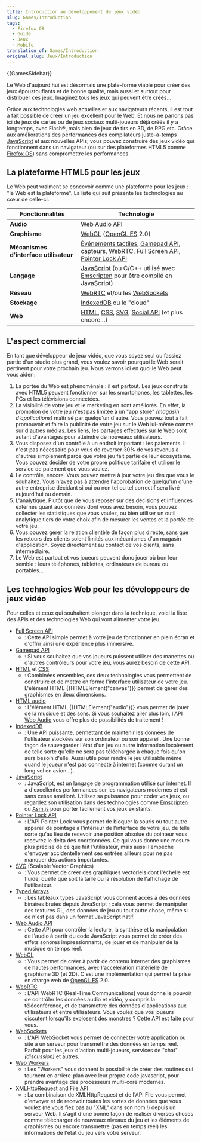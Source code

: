 ```yaml
---
title: Introduction au développement de jeux vidéo
slug: Games/Introduction
tags:
  - Firefox OS
  - Guide
  - Jeux
  - Mobile
translation_of: Games/Introduction
original_slug: Jeux/Introduction
---
```

{{GamesSidebar}}

Le Web d'aujourd'hui est désormais une plate-forme viable pour créer des jeux époustouflants et de bonne qualité, mais aussi et surtout pour distribuer ces jeux. Imaginez tous les jeux qui peuvent être créés...

Grâce aux technologies web actuelles et aux navigateurs récents, il est tout à fait possible de créer un jeu excellent pour le Web. Et nous ne parlons pas ici de jeux de cartes ou de jeux sociaux multi-joueurs déjà créés il y a longtemps, avec Flash®, mais bien de jeux de tirs en 3D, de RPG etc. Grâce aux améliorations des performances des compilateurs juste-à-temps [JavaScript](/fr/docs/JavaScript) et aux nouvelles APIs, vous pouvez construire des jeux vidéo qui fonctionnent dans un navigateur (ou sur des plateformes HTML5 comme [Firefox OS](/fr/docs/Mozilla/Firefox_OS)) sans compromettre les performances.

## La plateforme HTML5 pour les jeux

Le Web peut vraiment se concevoir comme une plateforme pour les jeux : "le Web est la plateforme". La liste qui suit présente les technologies au cœur de celle-ci.

| Fonctionnalités                        | Technologie                                                                                                                                                                                                                                                                                                                                                                                                                                              |
| -------------------------------------- | -------------------------------------------------------------------------------------------------------------------------------------------------------------------------------------------------------------------------------------------------------------------------------------------------------------------------------------------------------------------------------------------------------------------------------------------------------- |
| **Audio**                              | [Web Audio API](/fr/docs/Web/API/Web_Audio_API)                                                                                                                                                                                                                                                                                                                                                                                 |
| **Graphisme**                          | [WebGL](/fr/docs/WebGL) ([OpenGL ES](http://www.khronos.org/opengles/) 2.0)                                                                                                                                                                                                                                                                                                                          |
| **Mécanismes d'interface utilisateur** | [Événements tactiles](/fr/docs/Web/Guide/DOM/Events/Touch_events), [Gamepad API](/fr/docs/Web/Guide/API/Gamepad), capteurs, [WebRTC](/fr/docs/WebRTC), [Full Screen API](/fr/docs/Web/Guide/DOM/Using_full_screen_mode), [Pointer Lock API](/fr/docs/WebAPI/Pointer_Lock) |
| **Langage**                            | [JavaScript](/fr/docs/JavaScript) (ou C/C++ utilisé avec [Emscripten](https://github.com/kripken/emscripten/wiki) pour être compilé en JavaScript)                                                                                                                                                                                                                                    |
| **Réseau**                             | [WebRTC](/fr/docs/WebRTC) et/ou les [WebSockets](/fr/docs/WebSockets)                                                                                                                                                                                                                                                                                                                                            |
| **Stockage**                           | [IndexedDB](/fr/docs/IndexedDB) ou le "cloud"                                                                                                                                                                                                                                                                                                                                                                                       |
| **Web**                                | [HTML](/fr/docs/Web/HTML), [CSS](/fr/docs/Web/CSS), [SVG](/fr/docs/SVG), [Social API](/fr/docs/Social_API) (et plus encore...)                                                                                                                                                                                                                                               |

## L'aspect commercial

En tant que développeur de jeux vidéo, que vous soyez seul ou fassiez partie d'un studio plus grand, vous voulez savoir pourquoi le Web serait pertinent pour votre prochain jeu. Nous verrons ici en quoi le Web peut vous aider :

1. La portée du Web est phénoménale : il est partout. Les jeux construits avec HTML5 peuvent fonctionner sur les smartphones, les tablettes, les PCs et les télévisions connectées.
2. La visibilité de votre jeu et le marketing en sont améliorés. En effet, la promotion de votre jeu n'est pas limitée à un "app store" _(magasin d'applications)_ maîtrisé par quelqu'un d'autre. Vous pouvez tout à fait promouvoir et faire la publicité de votre jeu sur le Web lui-même comme sur d'autres médias. Les liens, les partages effectués sur le Web sont autant d'avantages pour atteindre de nouveaux utilisateurs.
3. Vous disposez d'un contrôle à un endroit important : les paiements. Il n'est pas nécessaire pour vous de reverser 30% de vos revenus à d'autres simplement parce que votre jeu fait partie de leur écosystème. Vous pouvez décider de votre propre politique tarifaire et utiliser le service de paiement que vous voulez.
4. Le contrôle, encore. Vous pouvez mettre à jour votre jeu dès que vous le souhaitez. Vous n'avez pas à attendre l'approbation de quelqu'un d'une autre entreprise décidant si oui ou non tel ou tel correctif sera livré aujourd'hui ou demain.
5. L'analytique. Plutôt que de vous reposer sur des décisions et influences externes quant aux données dont vous avez besoin, vous pouvez collecter les statistiques que vous voulez, ou bien utiliser un outil analytique tiers de votre choix afin de mesurer les ventes et la portée de votre jeu.
6. Vous pouvez gérer la relation clientèle de façon plus directe, sans que les retours des clients soient limités aux mécanismes d'un magasin d'application. Soyez directement au contact de vos clients, sans intermédiaire.
7. Le Web est partout et vos joueurs peuvent donc jouer où bon leur semble : leurs téléphones, tablettes, ordinateurs de bureau ou portables...

## Les technologies Web pour les développeurs de jeux vidéo

Pour celles et ceux qui souhaitent plonger dans la technique, voici la liste des APIs et des technologies Web qui vont alimenter votre jeu.

- [Full Screen API](/fr/docs/Web/Guide/DOM/Using_full_screen_mode)
  - : Cette API simple permet à votre jeu de fonctionner en plein écran et d'offrir ainsi une expérience plus immersive.
- [Gamepad API](/fr/docs/Web/Guide/API/Gamepad)
  - : Si vous souhaitez que vos joueurs puissent utiliser des manettes ou d'autres contrôleurs pour votre jeu, vous aurez besoin de cette API.
- [HTML](/fr/docs/Web/HTML) et [CSS](/fr/docs/Web/CSS)
  - : Combinées ensembles, ces deux technologies vous permettent de construire et de mettre en forme l'interface utilisateur de votre jeu. L'élément HTML {{HTMLElement("canvas")}} permet de gérer des graphismes en deux dimensions.
- [HTML audio](/fr/docs/Web/HTML/Element/audio)
  - : L'élément HTML {{HTMLElement("audio")}} vous permet de jouer de la musique et des sons. Si vous souhaitez aller plus loin, l'API [Web Audio](/fr/docs/Web/API/Web_Audio_API) vous offre plus de possibilités de traitement !
- [IndexedDB](/fr/docs/Web/API/API_IndexedDB)
  - : Une API puissante, permettant de maintenir les données de l'utilsateur stockées sur son ordinateur ou son appareil. Une bonne façon de sauvegarder l'état d'un jeu ou autre information localement de telle sorte qu'elle ne sera pas téléchargée à chaque fois qu'on aura besoin d'elle. Aussi utile pour rendre le jeu utilisable même quand le joueur n'est pas connecté à internet (comme durant un long vol en avion...).
- [JavaScript](/fr/docs/Web/JavaScript)
  - : JavaScript, est un langage de programmation utilisé sur internet. Il a d'excellentes performances sur les navigateurs modernes et est sans cesse amélioré. Utilisez sa puissance pour coder vos jeux, ou regardez son utilisation dans des technologies comme [Emscripten](https://github.com/kripken/emscripten/wiki) ou [Asm.js](http://asmjs.org/spec/latest/) pour porter facilement vos jeux existants.
- [Pointer Lock API](/fr/docs/WebAPI/Pointer_Lock)
  - : L'API Pointer Lock vous permet de bloquer la souris ou tout autre appareil de pointage à l'intérieur de l'interface de votre jeu, de telle sorte qu'au lieu de recevoir une position absolue du pointeur vous recevrez le delta des coordonnées. Ce qui vous donne une mesure plus précise de ce que fait l'utilisateur, mais aussi l'empêche d'envoyer accidentellement ses entrées ailleurs pour ne pas manquer des actions importantes.
- [SVG](/fr/docs/Web/SVG) (Scalable Vector Graphics)
  - : Vous permet de créer des graphiques vectoriels dont l'échelle est fluide, quelle que soit la taille ou la résolution de l'affichage de l'utilisateur.
- [Typed Arrays](/fr/docs/Web/JavaScript/Tableaux_typ%C3%A9s)
  - : Les tableaux typés JavaScript vous donnent accès à des données binaires brutes depuis JavaScript ; cela vous permet de manipuler des textures GL, des données de jeu ou tout autre chose, même si ce n'est pas dans un format JavaScript natif.
- [Web Audio API](/fr/docs/Web/API/Web_Audio_API)
  - : Cette API pour contrôler la lecture, la synthèse et la manipulation de l'audio à partir du code JavaScript vous permet de créer des effets sonores impressionnants, de jouer et de manipuler de la musique en temps réel.
- [WebGL](/fr/docs/Web/API/WebGL_API)
  - : Vous permet de créer à partir de contenu internet des graphismes de hautes performances, avec l'accélération matérielle de graphisme 3D (et 2D). C'est une implémentation qui permet la prise en charge web de [OpenGL ES](http://www.khronos.org/opengles/) 2.0.
- [WebRTC](/fr/docs/Web/API/WebRTC_API)
  - : L'API WebRTC (Real-Time Communications) vous donne le pouvoir de contrôler les données audio et vidéo, y compris la téléconférence, et de transmettre des données d'applications aux utilisateurs et entre utilisateurs. Vous voulez que vos joueurs discutent lorsqu'ils explosent des monstres ? Cette API est faite pour vous.
- [WebSockets](/fr/docs/WebSockets)
  - : L'API WebSocket vous permet de connecter votre application ou site à un serveur pour transmettre des données en temps réel. Parfait pour les jeux d'action multi-joueurs, services de "chat" _(discussion)_ et autres.
- [Web Workers](/fr/docs/Utilisation_des_web_workers)
  - : Les "Workers" vous donnent la possibilité de créer des routines qui tournent en arrière-plan avec leur propre code javascript, pour prendre avantage des processeurs multi-core modernes.
- [XMLHttpRequest](/fr/docs/Web/API/XMLHttpRequest) and [File API](/fr/docs/Web/API/API_fichier_systeme)
  - : La combinaison de XMLHttpRequest et de l'API File vous permet d'envoyer et de recevoir toutes les sortes de données que vous voulez (ne vous fiez pas au "XML" dans son nom !) depuis un serveur Web. Il s'agit d'une bonne façon de réaliser diverses choses comme télécharger de nouveaux niveaux du jeu et les éléments de graphismes ou encore transmettre (pas en temps réel) les informations de l'état du jeu vers votre serveur.
